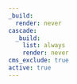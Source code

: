 ```yaml
---
_build:
  render: never
cascade:
  _build:
    list: always
    render: never
cms_exclude: true
active: true
---
```

